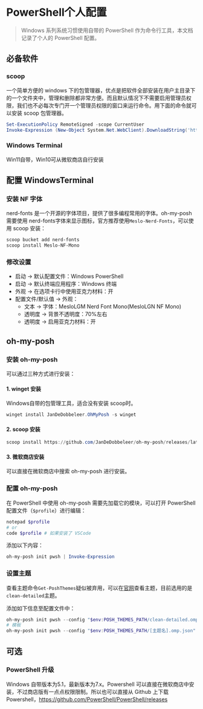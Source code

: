# PowerShell个人配置

> Windows 系列系统习惯使用自带的 PowerShell 作为命令行工具，本文档记录了个人的 PowerShell 配置。

## 必备软件

### scoop

一个简单方便的 windows 下的包管理器，优点是把软件全部安装在用户主目录下的一个文件夹中，管理和删除都非常方便。而且默认情况下不需要启用管理员权限，我们也不必每次专门开一个管理员权限的窗口来运行命令。用下面的命令就可以安装 scoop 包管理器。

```powershell
Set-ExecutionPolicy RemoteSigned -scope CurrentUser
Invoke-Expression (New-Object System.Net.WebClient).DownloadString('https://get.scoop.sh')
```

### Windows Terminal

Win11自带，Win10可从微软商店自行安装

## 配置 WindowsTerminal

### 安装 NF 字体

nerd-fonts 是一个开源的字体项目，提供了很多编程常用的字体。oh-my-posh 需要使用 nerd-fonts字体来显示图标，官方推荐使用`Meslo-Nerd-Fonts`，可以使用 scoop 安装：

```powershell
scoop bucket add nerd-fonts
scoop install Meslo-NF-Mono
```

### 修改设置

- 启动 -> 默认配置文件：Windows PowerShell
- 启动 -> 默认终端应用程序：Windows 终端
- 外观 -> 在选项卡行中使用亚克力材料：开
- 配置文件/默认值 -> 外观：
  - 文本 -> 字体：MesloLGM Nerd Font Mono(MesloLGN NF Mono)
  - 透明度 -> 背景不透明度：70%左右
  - 透明度 -> 启用亚克力材料：开

## oh-my-posh

### 安装 oh-my-posh

可以通过三种方式进行安装：

#### 1. winget 安装

Windows自带的包管理工具，适合没有安装 scoop时。

```powershell
winget install JanDeDobbeleer.OhMyPosh -s winget
```

#### 2. scoop 安装

```powershell
scoop install https://github.com/JanDeDobbeleer/oh-my-posh/releases/latest/download/oh-my-posh.json
```

#### 3. 微软商店安装

可以直接在微软商店中搜索 oh-my-posh 进行安装。

### 配置 oh-my-posh

在 PowerShell 中使用 oh-my-posh 需要先加载它的模块，可以打开 PowerShell 配置文件（`$profile`）进行编辑：

```powershell
notepad $profile
# or
code $profile # 如果安装了 VSCode
```

添加以下内容：

```powershell
oh-my-posh init pwsh | Invoke-Expression
```

### 设置主题

查看主题命令`Get-PoshThemes`疑似被弃用，可以在[官网](https://ohmyposh.dev/docs/themes)查看主题，目前选用的是`clean-detailed`主题。

添加如下信息至配置文件中：

```powershell
oh-my-posh init pwsh --config "$env:POSH_THEMES_PATH/clean-detailed.omp.json" | Invoke-Expression
# 模板
oh-my-posh init pwsh --config "$env:POSH_THEMES_PATH/[主题名].omp.json" | Invoke-Expression
```

## 可选

### PowerShell 升级

Windows 自带版本为5.1，最新版本为7.x。Powershell 可以直接在微软商店中安装，不过商店版有一点点权限限制。所以也可以直接从 Github 上下载 Powershell，<https://github.com/PowerShell/PowerShell/releases>
